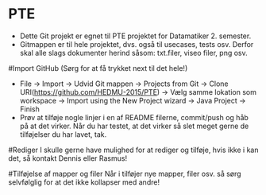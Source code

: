 # PTE
- Dette Git projekt er egnet til PTE projektet for Datamatiker 2. semester.
- Gitmappen er til hele projektet, dvs. også til usecases, tests osv. Derfor skal alle slags dokumenter herind såsom: txt.filer, viseo filer, png osv.

#Import GitHub (Sørg for at få trykket next til det hele!)
- File -> Import -> Udvid Git mappen -> Projects from Git -> Clone URI(https://github.com/HEDMU-2015/PTE)
-> Vælg samme lokation som workspace -> Import using the New Project wizard
-> Java Project -> Finish
- Prøv at tilføje nogle linjer i en af README filerne, commit/push og håb på at det virker. Når du har testet, at det virker så slet meget gerne de tilføjelser du har lavet, tak.


#Rediger
I skulle gerne have mulighed for at rediger og tilføje, hvis ikke i kan det, så kontakt Dennis eller Rasmus!

#Tilføjelse af mapper og filer
Når i tilføjer nye mapper, filer osv. så sørg selvfølglig for at det ikke kollapser med andre! 



